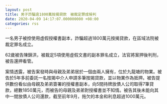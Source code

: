 ```yaml
---
layout: post
title: 男子詐騙逾1800萬按揭貸款　被裁定罪成候判
date: 2020-04-09 14:17:07.000000000 +08:00
categories: rss
---
```


一名男子被控使用虛假授權書副本，詐騙超過1800萬元按揭貸款，在區域法院被裁定罪名成立。
 
62歲被告陳錦洪，被裁定5項使用虛假文書的副本罪名成立，法官將案押後判刑，被告還押看管。
 
案情透露，被告案發時與母親及弟弟居於一個由兩人擁有，位於九龍塘的物業。被告於5年多前委託一名按揭中介人申請多筆按揭貸款，並以物業作為抵押。被告提供數份看似由母親及弟弟簽署的授權書副本，向5間持牌放債人公司取得7筆貸款，總數1850萬元，而被告的母親及弟弟對授權書並不知情。被告其後未能向其中一間放債人公司還款，截至前年9月，拖欠的本金和利息超過1000萬元。　
